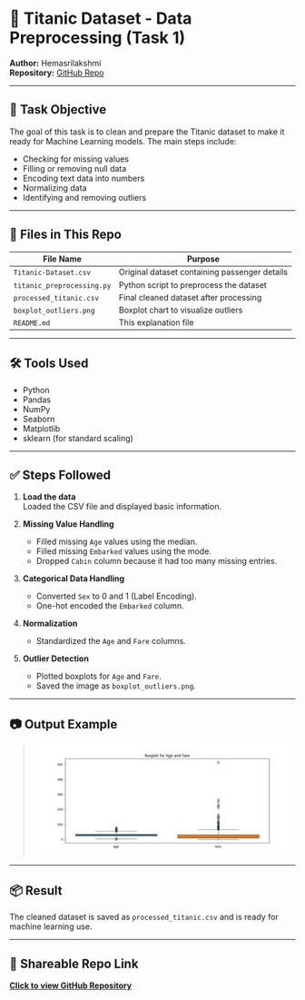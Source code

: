 # 🚢 Titanic Dataset - Data Preprocessing (Task 1)

**Author:** Hemasrilakshmi  
**Repository:** [GitHub Repo](https://github.com/Hemasripatkuri4/titanic-data-preprocessing)

---

## 📌 Task Objective

The goal of this task is to clean and prepare the Titanic dataset to make it ready for Machine Learning models. The main steps include:

- Checking for missing values
- Filling or removing null data
- Encoding text data into numbers
- Normalizing data
- Identifying and removing outliers

---

## 📁 Files in This Repo

| File Name              | Purpose                                            |
|------------------------|----------------------------------------------------|
| `Titanic-Dataset.csv`  | Original dataset containing passenger details      |
| `titanic_preprocessing.py` | Python script to preprocess the dataset             |
| `processed_titanic.csv`| Final cleaned dataset after processing             |
| `boxplot_outliers.png` | Boxplot chart to visualize outliers                |
| `README.md`            | This explanation file                              |

---

## 🛠 Tools Used

- Python  
- Pandas  
- NumPy  
- Seaborn  
- Matplotlib  
- sklearn (for standard scaling)

---

## ✅ Steps Followed

1. **Load the data**  
   Loaded the CSV file and displayed basic information.

2. **Missing Value Handling**  
   - Filled missing `Age` values using the median.  
   - Filled missing `Embarked` values using the mode.  
   - Dropped `Cabin` column because it had too many missing entries.

3. **Categorical Data Handling**  
   - Converted `Sex` to 0 and 1 (Label Encoding).  
   - One-hot encoded the `Embarked` column.

4. **Normalization**  
   - Standardized the `Age` and `Fare` columns.

5. **Outlier Detection**  
   - Plotted boxplots for `Age` and `Fare`.  
   - Saved the image as `boxplot_outliers.png`.

---

## 📷 Output Example

> ![Outlier Boxplot](boxplot_outliers.png)

---

## 📦 Result

The cleaned dataset is saved as `processed_titanic.csv` and is ready for machine learning use.

---

## 🔗 Shareable Repo Link

**[Click to view GitHub Repository](https://github.com/Hemasripatkuri4/titanic-data-preprocessing)**





